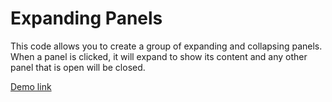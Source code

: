 # Expanding Panels
This code allows you to create a group of expanding and collapsing panels. When a panel is clicked,
it will expand to show its content and any other panel that is open will be closed.

[Demo link](https://wonderful-wisp-23aba2.netlify.app/)

